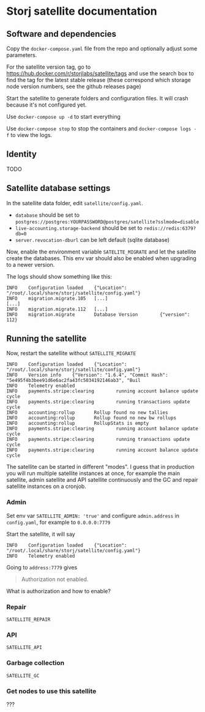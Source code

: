 # Storj satellite documentation

## Software and dependencies

Copy the `docker-compose.yaml` file from the repo and optionally adjust some parameters.

For the satellite version tag, go to https://hub.docker.com/r/storjlabs/satellite/tags and use the search box to find the tag for the latest stable release (these correspond which storage node version numbers, see the github releases page)

Start the satellite to generate folders and configuration files. It will crash because it's not configured yet.

Use `docker-compose up -d` to start everything

Use `docker-compose stop` to stop the containers and `docker-compose logs -f` to view the logs.

## Identity

TODO

## Satellite database settings

In the satellite data folder, edit `satellite/config.yaml`.

* `database` should be set to `postgres://postgres:YOURPASSWORD@postgres/satellite?sslmode=disable`
* `live-accounting.storage-backend` should be set to `redis://redis:6379?db=0`
* `server.revocation-dburl` can be left default (sqlite database)

Now, enable the environment variable `SATELITE_MIGRATE` and let the satellite create the databases. This env var should also be enabled when upgrading to a newer version.

The logs should show something like this:

```log
INFO    Configuration loaded    {"Location": "/root/.local/share/storj/satellite/config.yaml"}
INFO    migration.migrate.105   [...]
[...]
INFO    migration.migrate.112   [...]
INFO    migration.migrate       Database Version        {"version": 112}
```

## Running the satellite

Now, restart the satellite without `SATELLITE_MIGRATE`

```log
INFO    Configuration loaded    {"Location": "/root/.local/share/storj/satellite/config.yaml"}
INFO    Version info    {"Version": "1.6.4", "Commit Hash": "5e495f4b3bee91d6e6ac2fa43fc5034192146ab3", "Buil
INFO    Telemetry enabled
INFO    payments.stripe:clearing        running account balance update cycle
INFO    payments.stripe:clearing        running transactions update cycle
INFO    accounting:rollup       Rollup found no new tallies
INFO    accounting:rollup       Rollup found no new bw rollups
INFO    accounting:rollup       RollupStats is empty
INFO    payments.stripe:clearing        running account balance update cycle
INFO    payments.stripe:clearing        running transactions update cycle
INFO    payments.stripe:clearing        running account balance update cycle
```

The satellite can be started in different "modes". I guess that in production you will run multiple satellite instances at once, for example the main satellite, admin satellite and API satellite continuously and the GC and repair satellite instances on a cronjob.

### Admin

Set env var `SATELLITE_ADMIN: 'true'` and configure `admin.address` in `config.yaml`, for example to `0.0.0.0:7779`

Start the satellite, it will say

```log
INFO    Configuration loaded    {"Location": "/root/.local/share/storj/satellite/config.yaml"}
INFO    Telemetry enabled
```

Going to `address:7779` gives

> Authorization not enabled.

What is authorization and how to enable?

### Repair

`SATELLITE_REPAIR`

### API

`SATELLITE_API`

### Garbage collection

`SATELLITE_GC`

### Get nodes to use this satellite

???

<!-- ### How to "access" the satellite for users and admins?

I think there should be some web interface like europe-west-1.tardigrade.io.

Running `netstat -tulpn` in the satellite container shows

```text
Proto Recv-Q Send-Q Local Address           Foreign Address         State       PID/Program name
tcp        0      0 127.0.0.11:34287        0.0.0.0:*               LISTEN      -
tcp        0      0 127.0.0.1:37649         0.0.0.0:*               LISTEN      1/satellite
udp        0      0 127.0.0.11:37895        0.0.0.0:*                           -
```

even though config.yml has

```yaml
admin.address: 0.0.0.0:7779
server.address: 0.0.0.0:7777
server.private-address: 0.0.0.0:7778
console.address: 0.0.0.0:10100
marketing.address: 0.0.0.0:8090
``` -->
